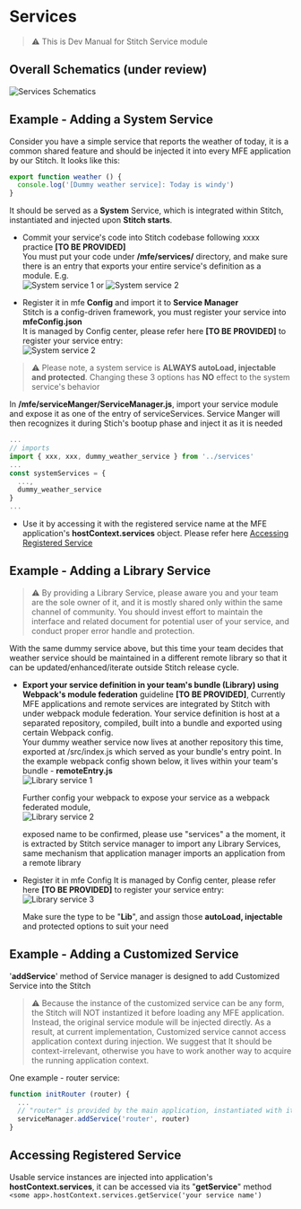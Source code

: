 # Services
> :warning: This is Dev Manual for Stitch Service module

## Overall Schematics (under review)
![Services Schematics](https://alm-confluence.systems.uk.hsbc/confluence/download/attachments/839689601/Services.png?version=3&modificationDate=1636704290000&api=v2)

## Example - Adding a System Service
Consider you have a simple service that reports the weather of today, it is a common shared feature and should be injected it into every MFE application by our Stitch. It looks like this:

```javascript
export function weather () {
  console.log('[Dummy weather service]: Today is windy')
}
```

It should be served as a **System** Service, which is integrated within Stitch, instantiated and injected upon **Stitch starts**.  
* Commit your service's code into Stitch codebase following xxxx practice **[TO BE PROVIDED]**  
  You must put your code under **/mfe/services/** directory, and make sure there is an entry that exports your entire service's definition as a module. E.g.  
  ![System service 1](https://alm-confluence.systems.uk.hsbc/confluence/download/thumbnails/839689601/image2021-11-9_10-51-30.png?version=1&modificationDate=1636426290000&api=v2)
  or
  ![System service 2](https://alm-confluence.systems.uk.hsbc/confluence/download/thumbnails/839689601/image2021-11-9_10-52-34.png?version=1&modificationDate=1636426354000&api=v2)

* Register it in mfe **Config** and import it to **Service Manager**  
  Stitch is a config-driven framework, you must register your service into **mfeConfig.json**  
  It is managed by Config center, please refer here **[TO BE PROVIDED]** to register your service entry:  
  ![System service 2](https://alm-confluence.systems.uk.hsbc/confluence/download/thumbnails/839689601/image2021-11-9_11-51-37.png?version=1&modificationDate=1636429897000&api=v2)
  
> :warning: Please note, a system service is **ALWAYS autoLoad, injectable and protected**. Changing these 3 options has **NO** effect to the system service's behavior

  In **/mfe/serviceManger/ServiceManager.js**, import your service module and expose it as one of the entry of serviceServices. Service Manger will then recognizes it during Stich's bootup phase and inject it as it is needed
```javascript
...
// imports
import { xxx, xxx, dummy_weather_service } from '../services'
...
const systemServices = {
  ...,
  dummy_weather_service
}
...
```

* Use it by accessing it with the registered service name at the MFE application's **hostContext.services** object. Please refer here [Accessing Registered Service]()

## Example - Adding a Library Service
> :warning: By providing a Library Service, please aware you and your team are the sole owner of it, and it is mostly shared only within the same channel of community. You should invest effort to  maintain the interface and related document for potential user of your service, and conduct proper error handle and protection.

With the same dummy service above, but this time your team decides that weather service should be maintained in a different remote library so that it can be updated/enhanced/iterate outside Stitch release cycle.

* **Export your service definition in your team's bundle (Library) using Webpack's module federation** guideline **[TO BE PROVIDED]**, 
  Currently MFE applications and remote services are integrated by Stitch with under webpack module federation. Your service definition is host at a separated repository, compiled, built into a bundle and exported using certain Webpack config.  
  Your dummy weather service now lives at another repository this time, exported at <your repo>/src/index.js which served as your bundle's entry point. In the example webpack config shown below, it lives within your team's bundle - **remoteEntry.js**  
  ![Library service 1](https://alm-confluence.systems.uk.hsbc/confluence/download/attachments/839689601/image2021-11-9_11-40-47.png?version=1&modificationDate=1636429247000&api=v2)

  Further config your webpack to expose your service as a webpack federated module,  
  ![Library service 2](https://alm-confluence.systems.uk.hsbc/confluence/download/thumbnails/839689601/image2021-11-9_11-46-25.png?version=1&modificationDate=1636429586000&api=v2)
  
  exposed name to be confirmed, please use "services" a the moment, it is extracted by Stitch service manager to import any Library Services, same mechanism that application manager imports an application from a remote library  
  
* Register it in mfe Config
  It is managed by Config center, please refer here **[TO BE PROVIDED]** to register your service entry:  
  ![Library service 3](https://alm-confluence.systems.uk.hsbc/confluence/download/thumbnails/839689601/image2021-11-9_11-50-56.png?version=1&modificationDate=1636429856000&api=v2)
  
  Make sure the type to be "**Lib**", and assign those **autoLoad, injectable** and protected options to suit your need


## Example - Adding a Customized Service
'**addService**' method of Service manager is designed to add Customized Service into the Stitch
> :warning: Because the instance of the customized service can be any form, the Stitch will NOT instantized it before loading any MFE application. Instead, the original service module will be injected directly. As a result, at current implementation, Customized service cannot access application context during injection.
We suggest that It should be context-irrelevant, otherwise you have to work another way to acquire the running application context.

One example - router service:
```javascript
function initRouter (router) {
  ...
  // "router" is provided by the main application, instantiated with its context already
  serviceManager.addService('router', router)
}
````


## Accessing Registered Service
Usable service instances are injected into application's **hostContext.services**, it can be accessed via its "**getService**" method
```<some app>.hostContext.services.getService('your service name')```
